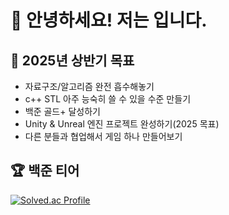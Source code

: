 # 👋 안녕하세요! 저는 입니다.

## 🎯 2025년 상반기 목표
- 자료구조/알고리즘 완전 흡수해놓기
- c++ STL 아주 능숙히 쓸 수 있을 수준 만들기
- 백준 골드+ 달성하기
- Unity & Unreal 엔진 프로젝트 완성하기(2025 목표)
- 다른 분들과 협업해서 게임 하나 만들어보기

## 🏆 백준 티어
[![Solved.ac Profile](http://mazassumnida.wtf/api/generate_badge?boj=jwpp21)](https://solved.ac/jwpp21)

